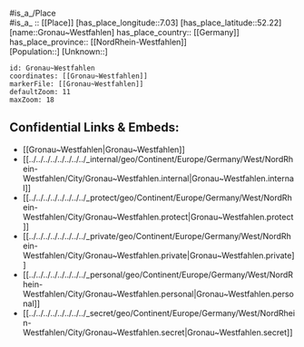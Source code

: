 ﻿---
location: [52.22,7.03] 
mapzoom: [7,12] 
mapmarker: city 
type: City
tags:
- geo/City


SpocWebEntityId: 30589
isDeleted: false
confidential: public

---
#is_a_/Place  
#is_a_ :: [[Place]] 
[has_place_longitude::7.03] 
[has_place_latitude::52.22] 
[name::Gronau~Westfahlen] 
has_place_country:: [[Germany]]  
has_place_province:: [[NordRhein-Westfahlen]]  
[Population::] 
[Unknown::] 


```leaflet
id: Gronau~Westfahlen
coordinates: [[Gronau~Westfahlen]] 
markerFile: [[Gronau~Westfahlen]] 
defaultZoom: 11 
maxZoom: 18
```


## Confidential Links & Embeds: 
- [[Gronau~Westfahlen|Gronau~Westfahlen]]  
- [[../../../../../../../../_internal/geo/Continent/Europe/Germany/West/NordRhein-Westfahlen/City/Gronau~Westfahlen.internal|Gronau~Westfahlen.internal]] 
- [[../../../../../../../../_protect/geo/Continent/Europe/Germany/West/NordRhein-Westfahlen/City/Gronau~Westfahlen.protect|Gronau~Westfahlen.protect]] 
- [[../../../../../../../../_private/geo/Continent/Europe/Germany/West/NordRhein-Westfahlen/City/Gronau~Westfahlen.private|Gronau~Westfahlen.private]] 
- [[../../../../../../../../_personal/geo/Continent/Europe/Germany/West/NordRhein-Westfahlen/City/Gronau~Westfahlen.personal|Gronau~Westfahlen.personal]] 
- [[../../../../../../../../_secret/geo/Continent/Europe/Germany/West/NordRhein-Westfahlen/City/Gronau~Westfahlen.secret|Gronau~Westfahlen.secret]] 
